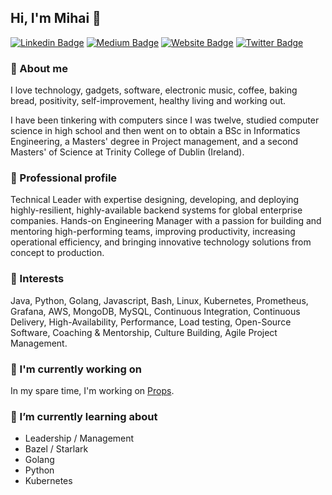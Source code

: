 ## Hi, I'm Mihai 👋

[![Linkedin Badge](https://img.shields.io/badge/-MihaiBojin-blue?style=flat&logo=Linkedin&logoColor=white&link=https://www.linkedin.com/in/MihaiBojin/)](https://www.linkedin.com/in/MihaiBojin/)
[![Medium Badge](https://img.shields.io/badge/-@mihaibojin-000000?style=flat&labelColor=000000&logo=Medium&link=https://medium.com/@mihaibojin)](https://medium.com/@mihaibojin)
[![Website Badge](https://img.shields.io/badge/-mihaibojin.com-47CCCC?style=flat&logo=Google-Chrome&logoColor=white&link=https://MihaiBojin.com)](https://MihaiBojin.com)
[![Twitter Badge](https://img.shields.io/badge/-@_MihaiBojin-1ca0f1?style=flat&labelColor=1ca0f1&logo=twitter&logoColor=white&link=https://twitter.com/MihaiBojin)](https://twitter.com/MihaiBojin)

### 💬 About me

I love technology, gadgets, software, electronic music, coffee, baking bread, positivity, self-improvement, healthy living and working out.

I have been tinkering with computers since I was twelve, studied computer science in high school and then went on to obtain a BSc in Informatics Engineering, a Masters' degree in Project management, and a second Masters' of Science at Trinity College of Dublin (Ireland).

### 🔭 Professional profile

Technical Leader with expertise designing, developing, and deploying highly-resilient, highly-available backend systems for global enterprise companies.  Hands-on Engineering Manager with a passion for building and mentoring high-performing teams, improving productivity, increasing operational efficiency, and bringing innovative technology solutions from concept to production.

### 💬 Interests

Java, Python, Golang, Javascript, Bash, Linux, Kubernetes, Prometheus, Grafana, AWS, MongoDB, MySQL, Continuous Integration, Continuous Delivery, High-Availability, Performance, Load testing, Open-Source Software, Coaching & Mentorship, Culture Building, Agile Project Management.

### 🤔 I'm currently working on

In my spare time, I'm working on [Props](https://github.com/MihaiBojin/props).

### 🌱 I’m currently learning about

- Leadership / Management
- Bazel / Starlark
- Golang
- Python
- Kubernetes
